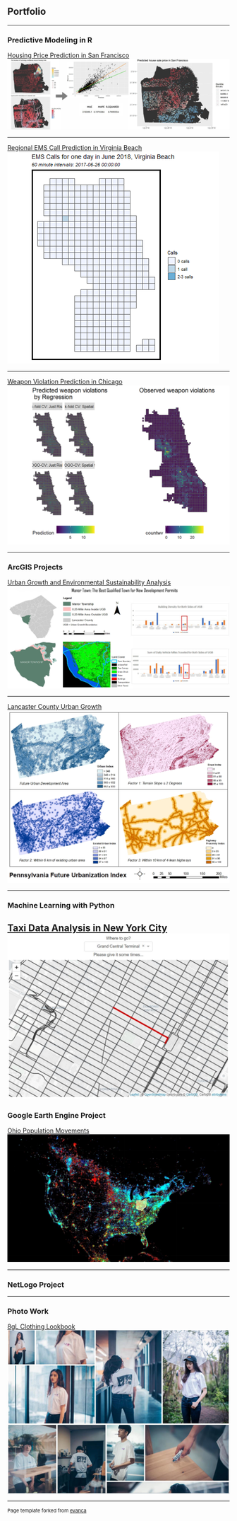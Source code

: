 ## Portfolio

---

### Predictive Modeling in R 

[Housing Price Prediction in San Francisco](/MyProject/MUSA_507_Midterm_writeup_HippoHippo.pdf)
<img src="images/sfpredict.jpg?raw=true"/>

---
[Regional EMS Call Prediction in Virginia Beach](/MyProject/Xiaoran_Yujing_TeamPsyduckHeadache~!)
<img src="images/EMS_Calls_VirginiaBeach.gif?raw=true"/>

---
[Weapon Violation Prediction in Chicago](/MyProject/XiaoranWang_RiskPrediction)
<img src="images/wv.jpg?raw=true"/>

---


### ArcGIS Projects

[Urban Growth and Environmental Sustainability Analysis](/MyProject/Urban_Growth_Environmental_Protection.pdf)
<img src="images/urbandevelop.jpg?raw=true"/>

---
[Lancaster County Urban Growth](/MyProject/LancasterCountyUrbanGrowthProject.pdf)
<img src="images/urbanidx.jpg?raw=true"/>

---


### Machine Learning with Python

[Taxi Data Analysis in New York City](https://xinyimsumyee.github.io/tanalyxi/)
<img src="images/taxi.jpg?raw=true"/>
---

### Google Earth Engine Project

[Ohio Population Movements](/MyProject/Ohio_Population_Movement.pdf)
<img src="images/gee.jpg?raw=true"/>

---

### NetLogo Project
---

### Photo Work
[8gL Clothing Lookbook](https://www.8gl.store/lookbook)
<img src="images/lookbook.jpg?raw=true"/>


---
<p style="font-size:11px">Page template forked from <a href="https://github.com/evanca/quick-portfolio">evanca</a></p>
<!-- Remove above link if you don't want to attibute -->
